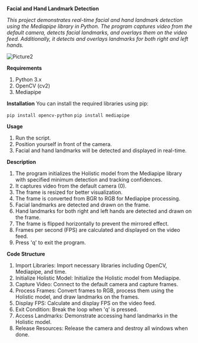 
**Facial and Hand Landmark Detection**

*This project demonstrates real-time facial and hand landmark detection using the Mediapipe library in Python. The program captures video from the default camera, detects facial landmarks, and overlays them on the video feed. Additionally, it detects and overlays landmarks for both right and left hands.*

![Picture2](https://github.com/VibhorX/landmarking/assets/110552245/20009339-fc3a-4b8d-8a2c-50b1db017046)

**Requirements**
1. Python 3.x
2. OpenCV (cv2)
3. Mediapipe

**Installation**
You can install the required libraries using pip:

```pip install opencv-python```
```pip install mediapipe```


**Usage**
1. Run the script.
2. Position yourself in front of the camera.
3. Facial and hand landmarks will be detected and displayed in real-time.


**Description**
1. The program initializes the Holistic model from the Mediapipe library with specified minimum detection and tracking confidences.
2. It captures video from the default camera (0).
3. The frame is resized for better visualization.
4. The frame is converted from BGR to RGB for Mediapipe processing.
5. Facial landmarks are detected and drawn on the frame.
6. Hand landmarks for both right and left hands are detected and drawn on the frame.
7. The frame is flipped horizontally to prevent the mirrored effect.
8. Frames per second (FPS) are calculated and displayed on the video feed.
9. Press 'q' to exit the program.


**Code Structure**
1. Import Libraries: Import necessary libraries including OpenCV, Mediapipe, and time.
2. Initialize Holistic Model: Initialize the Holistic model from Mediapipe.
3. Capture Video: Connect to the default camera and capture frames.
4. Process Frames: Convert frames to RGB, process them using the Holistic model, and draw landmarks on the frames.
5. Display FPS: Calculate and display FPS on the video feed.
6. Exit Condition: Break the loop when 'q' is pressed.
7. Access Landmarks: Demonstrate accessing hand landmarks in the Holistic model.
8. Release Resources: Release the camera and destroy all windows when done.
